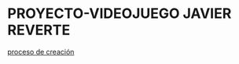 # PROYECTO-VIDEOJUEGO JAVIER REVERTE

[proceso de creación](https://github.com/reverte04/PROYECTO-VIDEOJUEGO/blob/main/proceso%20de%20proyecto.md)

